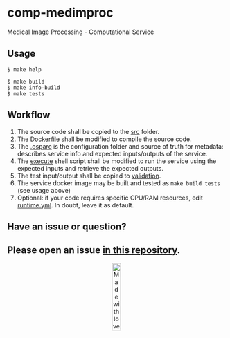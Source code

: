 # comp-medimproc

Medical Image Processing - Computational Service

## Usage

```console
$ make help

$ make build
$ make info-build
$ make tests
```

## Workflow

1. The source code shall be copied to the [src](comp-medimproc/src/comp-medimproc) folder.
2. The [Dockerfile](comp-medimproc/src/Dockerfile) shall be modified to compile the source code.
3. The [.osparc](.osparc) is the configuration folder and source of truth for metadata: describes service info and expected inputs/outputs of the service.
4. The [execute](comp-medimproc/service.cli/execute) shell script shall be modified to run the service using the expected inputs and retrieve the expected outputs.
5. The test input/output shall be copied to [validation](comp-medimproc/validation).
6. The service docker image may be built and tested as ``make build tests`` (see usage above)
7. Optional: if your code requires specific CPU/RAM resources, edit [runtime.yml](.osparc/runtime.yml). In doubt, leave it as default.

## Have an issue or question?
Please open an issue [in this repository](https://github.com/ITISFoundation/cookiecutter-osparc-service/issues/).
---
<p align="center">
<image src="https://github.com/ITISFoundation/osparc-simcore-python-client/blob/4e8b18494f3191d55f6692a6a605818aeeb83f95/docs/_media/mwl.png" alt="Made with love at www.z43.swiss" width="20%" />
</p>
